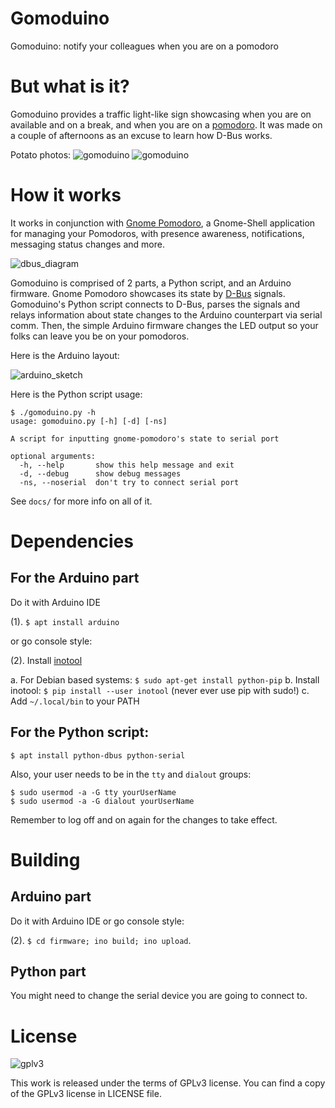 Gomoduino
======

Gomoduino: notify your colleagues when you are on a pomodoro


# But what is it?
Gomoduino provides a traffic light-like sign showcasing when you are on available
and on a break, and when you are on a [pomodoro](http://pomodorotechnique.com).
It was made on a couple of afternoons as an excuse to learn how D-Bus works.

Potato photos:
![gomoduino](https://github.com/viccuad/gomoduino/raw/master/assets/web/gomoduino_work.jpg)
![gomoduino](https://github.com/viccuad/gomoduino/raw/master/assets/web/gomoduino.jpg)

# How it works
It works in conjunction with [Gnome Pomodoro](http://gnomepomodoro.org),
a Gnome-Shell application for managing your Pomodoros, with presence awareness,
notifications, messaging status changes and more.

![dbus_diagram](https://github.com/viccuad/gomoduino/raw/master/assets/web/bustle_pomodoro_log.png)

Gomoduino is comprised of 2 parts, a Python script, and an Arduino firmware.
Gnome Pomodoro showcases its state by [D-Bus](https://freedesktop.org/wiki/IntroductionToDBus/)
signals. Gomoduino's Python script connects to D-Bus, parses the signals and relays
information about state changes to the Arduino counterpart via serial comm. Then,
the simple Arduino firmware changes the LED output so your folks can leave you be
on your pomodoros.

Here is the Arduino layout:

![arduino_sketch](https://github.com/viccuad/gomoduino/raw/master/assets/web/Sketch_schem.png)

Here is the Python script usage:

```terminal
$ ./gomoduino.py -h
usage: gomoduino.py [-h] [-d] [-ns]

A script for inputting gnome-pomodoro's state to serial port

optional arguments:
  -h, --help       show this help message and exit
  -d, --debug      show debug messages
  -ns, --noserial  don't try to connect serial port

```

See `docs/` for more info on all of it.


# Dependencies
## For the Arduino part

Do it with Arduino IDE

(1). `$ apt install arduino`

or go console style:

(2). Install [inotool](http://inotool.org/)

  a. For Debian based systems: ```$ sudo apt-get install python-pip```
  b. Install inotool: ```$ pip install --user inotool``` (never ever use pip with sudo!)
  c. Add `~/.local/bin` to your PATH

## For the Python script:

`$ apt install python-dbus python-serial`

Also, your user needs to be in the `tty` and `dialout`  groups:

```terminal
$ sudo usermod -a -G tty yourUserName
$ sudo usermod -a -G dialout yourUserName
```
Remember to log off and on again for the changes to take effect.


# Building
## Arduino part
Do it with Arduino IDE or go console style:

(2). `$ cd firmware; ino build; ino upload`.

## Python part
You might need to change the serial device you are going to connect to.


# License
![gplv3](https://github.com/viccuad/gomoduino/raw/master/assets/web/gplv3.png)

This work is released under the terms of GPLv3 license. You can find a copy of
the GPLv3 license in LICENSE file.
